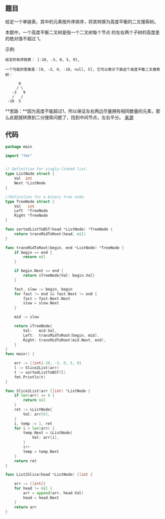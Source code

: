 
## 题目

给定一个单链表，其中的元素按升序排序，将其转换为高度平衡的二叉搜索树。

本题中，一个高度平衡二叉树是指一个二叉树每个节点 的左右两个子树的高度差的绝对值不超过 1。

示例:
~~~
给定的有序链表： [-10, -3, 0, 5, 9],

一个可能的答案是：[0, -3, 9, -10, null, 5], 它可以表示下面这个高度平衡二叉搜索树：

      0
     / \
   -3   9
   /   /
 -10  5
~~~

**思路：**因为高度不能超过1，所以保证左右两边尽量拥有相同数量的元素，那么此题就转换到二分搜索问题了，找到中间节点，左右平分。
[来源](https://leetcode-cn.com/problems/convert-sorted-list-to-binary-search-tree/hints/)
## 代码

~~~go
package main

import "fmt"


// Definition for singly-linked list.
type ListNode struct {
	Val  int
	Next *ListNode
}

//Definition for a binary tree node.
type TreeNode struct {
	Val   int
	Left  *TreeNode
	Right *TreeNode
}

func sortedListToBST(head *ListNode) *TreeNode {
	return transMidToRoot(head, nil)
}

func transMidToRoot(begin, end *ListNode) *TreeNode {
	if begin == end {
		return nil
	}

	if begin.Next == end {
		return &TreeNode{Val: begin.Val}
	}

	fast, slow := begin, begin
	for fast != end && fast.Next != end {
		fast = fast.Next.Next
		slow = slow.Next
	}

	mid := slow

	return &TreeNode{
		Val:   mid.Val,
		Left:  transMidToRoot(begin, mid),
		Right: transMidToRoot(mid.Next, end),
	}
}
func main() {

	arr := []int{-10, -3, 0, 5, 9}
	l := Slice2List(arr)
	t := sortedListToBST(l)
	fmt.Println(t)
}

func Slice2List(arr []int) *ListNode {
	if len(arr) == 0 {
		return nil
	}
	ret := &ListNode{
		Val: arr[0],
	}
	i, temp := 1, ret
	for i < len(arr) {
		temp.Next = &ListNode{
			Val: arr[i],
		}
		i++
		temp = temp.Next
	}
	return ret
}

func List2Slice(head *ListNode) []int {

	arr := []int{}
	for head != nil {
		arr = append(arr, head.Val)
		head = head.Next
	}
	return arr
}


~~~
